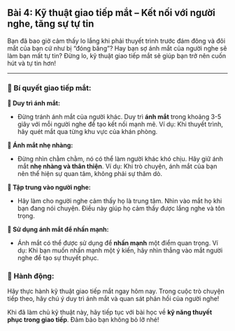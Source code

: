 ## Bài 4: Kỹ thuật giao tiếp mắt – Kết nối với người nghe, tăng sự tự tin

Bạn đã bao giờ cảm thấy lo lắng khi phải thuyết trình trước đám đông và đôi mắt của bạn cứ như bị “đóng băng”? Hay bạn sợ ánh mắt của người nghe sẽ làm bạn mất tự tin? Đừng lo, kỹ thuật giao tiếp mắt sẽ giúp bạn trở nên cuốn hút và tự tin hơn!

---

### 📌 Bí quyết giao tiếp mắt:

**🔹 Duy trì ánh mắt:**
- Đừng tránh ánh mắt của người khác. Duy trì **ánh mắt** trong khoảng 3-5 giây với mỗi người nghe để tạo kết nối mạnh mẽ. Ví dụ: Khi thuyết trình, hãy quét mắt qua từng khu vực của khán phòng.

**🔹 Ánh mắt nhẹ nhàng:**
- Đừng nhìn chằm chằm, nó có thể làm người khác khó chịu. Hãy giữ ánh mắt **nhẹ nhàng và thân thiện**. Ví dụ: Khi trò chuyện, ánh mắt của bạn nên thể hiện sự quan tâm, không phải sự thăm dò.

**🔹 Tập trung vào người nghe:**
- Hãy làm cho người nghe cảm thấy họ là trung tâm. Nhìn vào mắt họ khi bạn đang nói chuyện. Điều này giúp họ cảm thấy được lắng nghe và tôn trọng.

**🔹 Sử dụng ánh mắt để nhấn mạnh:**
- Ánh mắt có thể được sử dụng để **nhấn mạnh** một điểm quan trọng. Ví dụ: Khi bạn muốn nhấn mạnh một ý kiến, hãy nhìn thẳng vào mắt người nghe để tạo sự thuyết phục.

### 🚀 Hành động:

Hãy thực hành kỹ thuật giao tiếp mắt ngay hôm nay. Trong cuộc trò chuyện tiếp theo, hãy chú ý duy trì ánh mắt và quan sát phản hồi của người nghe!

Khi đã làm chủ kỹ thuật này, hãy tiếp tục với bài học về **kỹ năng thuyết phục trong giao tiếp**. Đảm bảo bạn không bỏ lỡ nhé!